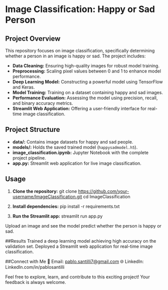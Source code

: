 # Image Classification: Happy or Sad Person

## Project Overview

This repository focuses on image classification, specifically determining whether a person in an image is happy or sad. The project includes:

- **Data Cleaning:** Ensuring high-quality images for robust model training.
- **Preprocessing:** Scaling pixel values between 0 and 1 to enhance model performance.
- **Deep Learning Model:** Constructing a powerful model using TensorFlow and Keras.
- **Model Training:** Training on a dataset containing happy and sad images.
- **Performance Evaluation:** Assessing the model using precision, recall, and binary accuracy metrics.
- **Streamlit Web Application:** Offering a user-friendly interface for real-time image classification.

## Project Structure

- **data/:** Contains image datasets for happy and sad people.
- **models/:** Holds the saved trained model (`happysadmodel.h5`).
- **image_classification.ipynb:** Jupyter Notebook with the complete project pipeline.
- **app.py:** Streamlit web application for live image classification.

## Usage

1. **Clone the repository:**
   git clone https://github.com/your-username/ImageClassification.git
   cd ImageClassification

2. **Install dependencies:**
   pip install -r requirements.txt

3. **Run the Streamlit app:**
   streamlit run app.py

Upload an image and see the model predict whether the person is happy or sad.

##Results
Trained a deep learning model achieving high accuracy on the validation set.
Deployed a Streamlit web application for real-time image classification.

##Connect with Me
📧 Email: pablo.santilli7@gmail.com
🌐 LinkedIn: LinkedIn.com/in/pablosantilli

Feel free to explore, learn, and contribute to this exciting project! Your feedback is always welcome. 
